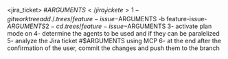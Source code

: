 <jira_ticket>
#$ARGUMENTS
</jira_tickete>
1- git worktree add ./.trees/feature-issue-$ARGUMENTS -b feature-issue-$ARGUMENTS
2- cd .trees/feature-issue-$ARGUMENTS
3- activate plan mode on
4- determine the agents to be used and if they can be paralelized
5- analyze the Jira ticket #$ARGUMENTS using MCP
6- at the end after the confirmation of the user, commit the changes and push them to the branch